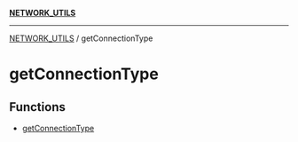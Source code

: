[**NETWORK_UTILS**](../README.md)

***

[NETWORK_UTILS](../README.md) / getConnectionType

# getConnectionType

## Functions

- [getConnectionType](functions/getConnectionType.md)
